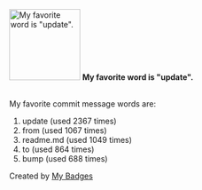 <img src="https://github.com/my-badges/my-badges/blob/master/src/all-badges/favorite-word/favorite-word.png?raw=true" alt="My favorite word is &quot;update&quot;." title="My favorite word is &quot;update&quot;." width="128">
<strong>My favorite word is &quot;update&quot;.</strong>
<br><br>

My favorite commit message words are:

1. update (used 2367 times)
2. from (used 1067 times)
3. readme.md (used 1049 times)
4. to (used 864 times)
5. bump (used 688 times)


Created by <a href="https://github.com/my-badges/my-badges">My Badges</a>
